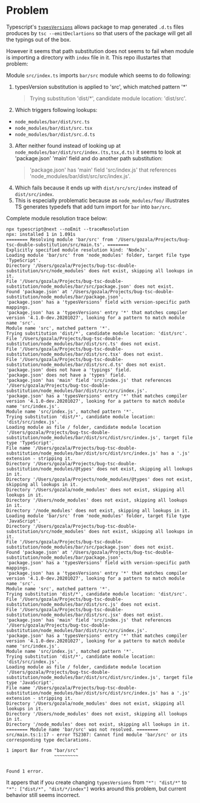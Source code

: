# Problem

Typescript's [`typesVersions`](typesVersions) allows package to map generated `.d.ts` files produces by `tsc --emitDeclartions` so that users of the package will get all the typings out of the box.

However it seems that path substitution does not seems to fail when module is importing a directory with `index` file in it. This repo illustartes that problem:

Module `src/index.ts` imports `bar/src` module which seems to do following:

1. typesVersion substitution is applied to 'src', which matched pattern '*'
   > Trying substitution 'dist/*', candidate module location: 'dist/src'.
2. Which triggers following lookups:
  - `node_modules/bar/dist/src.ts`
  - `node_modules/bar/dist/src.tsx`
  - `node_modules/bar/dist/src.d.ts`
3. After neither found instead of looking up at `node_modules/bar/dist/src/index.(ts,tsx,d.ts)` it seems to look at 'package.json' 'main' field and do another path substitution:
   > 'package.json' has 'main' field 'src/index.js' that references 'node_modules/bar/dist/src/src/index.js'.
4. Which fails because it ends up with `dist/src/src/index` instead of `dist/src/index`.
5. This is especially problematic because as `node_modules/foo/` illustrates TS generates typedefs that add turn import for `bar` into `bar/src`. 

Complete module resolution trace below:
```
npx typescript@next --noEmit --traceResolution
npx: installed 1 in 1.091s
======== Resolving module 'bar/src' from '/Users/gozala/Projects/bug-tsc-double-substitution/src/main.ts'. ========
Explicitly specified module resolution kind: 'NodeJs'.
Loading module 'bar/src' from 'node_modules' folder, target file type 'TypeScript'.
Directory '/Users/gozala/Projects/bug-tsc-double-substitution/src/node_modules' does not exist, skipping all lookups in it.
File '/Users/gozala/Projects/bug-tsc-double-substitution/node_modules/bar/src/package.json' does not exist.
Found 'package.json' at '/Users/gozala/Projects/bug-tsc-double-substitution/node_modules/bar/package.json'.
'package.json' has a 'typesVersions' field with version-specific path mappings.
'package.json' has a 'typesVersions' entry '*' that matches compiler version '4.1.0-dev.20201027', looking for a pattern to match module name 'src'.
Module name 'src', matched pattern '*'.
Trying substitution 'dist/*', candidate module location: 'dist/src'.
File '/Users/gozala/Projects/bug-tsc-double-substitution/node_modules/bar/dist/src.ts' does not exist.
File '/Users/gozala/Projects/bug-tsc-double-substitution/node_modules/bar/dist/src.tsx' does not exist.
File '/Users/gozala/Projects/bug-tsc-double-substitution/node_modules/bar/dist/src.d.ts' does not exist.
'package.json' does not have a 'typings' field.
'package.json' does not have a 'types' field.
'package.json' has 'main' field 'src/index.js' that references '/Users/gozala/Projects/bug-tsc-double-substitution/node_modules/bar/dist/src/src/index.js'.
'package.json' has a 'typesVersions' entry '*' that matches compiler version '4.1.0-dev.20201027', looking for a pattern to match module name 'src/index.js'.
Module name 'src/index.js', matched pattern '*'.
Trying substitution 'dist/*', candidate module location: 'dist/src/index.js'.
Loading module as file / folder, candidate module location '/Users/gozala/Projects/bug-tsc-double-substitution/node_modules/bar/dist/src/dist/src/index.js', target file type 'TypeScript'.
File name '/Users/gozala/Projects/bug-tsc-double-substitution/node_modules/bar/dist/src/dist/src/index.js' has a '.js' extension - stripping it.
Directory '/Users/gozala/Projects/bug-tsc-double-substitution/node_modules/@types' does not exist, skipping all lookups in it.
Directory '/Users/gozala/Projects/node_modules/@types' does not exist, skipping all lookups in it.
Directory '/Users/gozala/node_modules' does not exist, skipping all lookups in it.
Directory '/Users/node_modules' does not exist, skipping all lookups in it.
Directory '/node_modules' does not exist, skipping all lookups in it.
Loading module 'bar/src' from 'node_modules' folder, target file type 'JavaScript'.
Directory '/Users/gozala/Projects/bug-tsc-double-substitution/src/node_modules' does not exist, skipping all lookups in it.
File '/Users/gozala/Projects/bug-tsc-double-substitution/node_modules/bar/src/package.json' does not exist.
Found 'package.json' at '/Users/gozala/Projects/bug-tsc-double-substitution/node_modules/bar/package.json'.
'package.json' has a 'typesVersions' field with version-specific path mappings.
'package.json' has a 'typesVersions' entry '*' that matches compiler version '4.1.0-dev.20201027', looking for a pattern to match module name 'src'.
Module name 'src', matched pattern '*'.
Trying substitution 'dist/*', candidate module location: 'dist/src'.
File '/Users/gozala/Projects/bug-tsc-double-substitution/node_modules/bar/dist/src.js' does not exist.
File '/Users/gozala/Projects/bug-tsc-double-substitution/node_modules/bar/dist/src.jsx' does not exist.
'package.json' has 'main' field 'src/index.js' that references '/Users/gozala/Projects/bug-tsc-double-substitution/node_modules/bar/dist/src/src/index.js'.
'package.json' has a 'typesVersions' entry '*' that matches compiler version '4.1.0-dev.20201027', looking for a pattern to match module name 'src/index.js'.
Module name 'src/index.js', matched pattern '*'.
Trying substitution 'dist/*', candidate module location: 'dist/src/index.js'.
Loading module as file / folder, candidate module location '/Users/gozala/Projects/bug-tsc-double-substitution/node_modules/bar/dist/src/dist/src/index.js', target file type 'JavaScript'.
File name '/Users/gozala/Projects/bug-tsc-double-substitution/node_modules/bar/dist/src/dist/src/index.js' has a '.js' extension - stripping it.
Directory '/Users/gozala/node_modules' does not exist, skipping all lookups in it.
Directory '/Users/node_modules' does not exist, skipping all lookups in it.
Directory '/node_modules' does not exist, skipping all lookups in it.
======== Module name 'bar/src' was not resolved. ========
src/main.ts:1:17 - error TS2307: Cannot find module 'bar/src' or its corresponding type declarations.

1 import Bar from "bar/src"
                  ~~~~~~~~~


Found 1 error.
```

It appers that if you create changing `typesVersions` from `"*": "dist/*"` to
`"*": ["dist/*", "dist/*/index"]` works around this problem, but current
behavior still seems incorrect.


[typesVersions]:https://www.typescriptlang.org/docs/handbook/declaration-files/publishing.html#version-selection-with-typesversions
